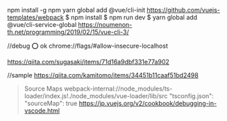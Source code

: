 npm install -g npm
yarn global add @vue/cli-init
https://github.com/vuejs-templates/webpack
$ npm install
$ npm run dev
$ yarn global add @vue/cli-service-global
https://noumenon-th.net/programming/2019/02/15/vue-cli-3/

//debug :o: ok
chrome://flags/#allow-insecure-localhost

https://qiita.com/sugasaki/items/71d16a9dbf331e77a902

//sample
https://qiita.com/kamitomo/items/34451b11caaf51bd2498

>Source Maps
webpack-internal://node_modules/ts-loader/index.js!./node_modules/vue-loader/lib/src
 "tsconfig.json":
"sourceMap": true
https://jp.vuejs.org/v2/cookbook/debugging-in-vscode.html
